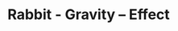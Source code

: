 ---
title: Rabbit - Gravity – Effect
builder: true
type: coming-soon

# Content section
sections:
  - headerSection
  - countdownSection
  - servicesSection
  - subscribeSection
  - teamSection
  - contactSection
  - mapSection

# Background effect
gravityEffect: 
  enable: true
  particleSize: 1
  particleColor: "#2CC9B4"
  pointSize: 10
  backgroundColor: "rgba(11, 51, 56, 1)"
  pointBorderColor: "rgba(103, 181, 191, 0.75)"
  pointBackgroundColor: "rgba(0, 0, 0, 1)"

---